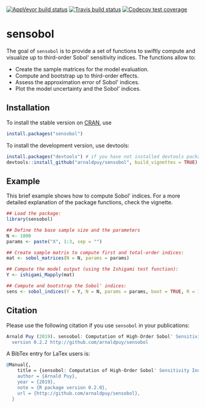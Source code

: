  [![AppVeyor build status](https://ci.appveyor.com/api/projects/status/github/arnaldpuy/sensobol?branch=master&svg=true)](https://ci.appveyor.com/project/arnaldpuy/sensobol) [![Travis build status](https://travis-ci.org/arnaldpuy/sensobol.svg?branch=master)](https://travis-ci.org/arnaldpuy/sensobol) [![Codecov test coverage](https://codecov.io/gh/arnaldpuy/sensobol/branch/master/graph/badge.svg)](https://codecov.io/gh/arnaldpuy/sensobol?branch=master)
 
 
# sensobol

The goal of `sensobol` is to provide a set of functions to swiftly compute and visualize up to third-order Sobol' sensitivity indices. The functions allow to: 
- Create the sample matrices for the model evaluation.
- Compute and bootstrap up to third-order effects.
- Assess the approximation error of Sobol' indices.
- Plot the model uncertainty and the Sobol' indices.

## Installation
To install the stable version on [CRAN](https://CRAN.R-project.org/package=sensobol), use

```r
install.packages("sensobol")
```
To install the development version, use devtools:

``` r
install.packages("devtools") # if you have not installed devtools package already
devtools::install_github("arnaldpuy/sensobol", build_vignettes = TRUE)
```

## Example

This brief example shows how to compute Sobol' indices. For a more detailed explanation of the package functions, check the vignette.

``` r
## Load the package:
library(sensobol)

## Define the base sample size and the parameters
N <- 1000
params <- paste("X", 1:3, sep = "")

## Create sample matrix to compute first and total-order indices:
mat <- sobol_matrices(N = N, params = params)

## Compute the model output (using the Ishigami test function):
Y <- ishigami_Mapply(mat)

## Compute and bootstrap the Sobol' indices:
sens <- sobol_indices(Y = Y, N = N, params = params, boot = TRUE, R = 100)
```

## Citation

Please use the following citation if you use `sensobol` in your publications:

```r
Arnald Puy (2019). sensobol: Computation of High-Order Sobol' Sensitivity Indices. R package
  version 0.2.2 http://github.com/arnaldpuy/sensobol
```

A BibTex entry for LaTex users is:

```r
@Manual{,
    title = {sensobol: Computation of High-Order Sobol' Sensitivity Indices},
    author = {Arnald Puy},
    year = {2019},
    note = {R package version 0.2.0},
    url = {http://github.com/arnaldpuy/sensobol},
  }
```
